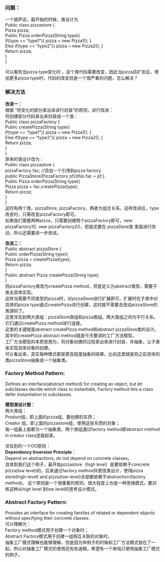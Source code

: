 ### 问题：
一个披萨店，最开始的时候，类设计为  
Public  class pizzastore {  
	Pizza pizza;  
	Public Pizza orderPizza(String type){  
		If(type == “type1”){ pizza = new Pizza1(); }  
		Else if(type == “type2”){ pizza = new Pizza2(); }  
		Return pizza;  
}  
}   

可以看到当pizza  type变化时 ，这个类代码需要改变，因此当pizza店扩张后，增加更多pizza type时，代码的改变将是一个很严重的问题，怎么解决？  
### 解决方法
**改进一：**  
根据 “将变化的部分拿出来进行封装”的原则，进行改进：  
将创建部分代码拿出来封装成一个类：   
Public class pizzaFactory {  
	Public createPizza(String type){  
		If(type == “type1”){ pizza = new Pizza1(); }  
		Else if(type == “type2”){ pizza = new Pizza2(); }  
		Return pizza;  
}  
}  
原来的类设计改为：  
Public  class pizzastore {  
	pizzaFactory fac; //添加一个引用到pizza factory  
	public PizzaStore(PizzaFactory pf){this.fac  = pf;}  
	Public Pizza orderPizza(String type){  
		Pizza pizza = fac.createPizza(type);  
		Return pizza;  
}  
}   
这时有两个类，pizzaStore, pizzaFactory，两者为组合关系，这样改进后，type改变时，只需改变pizzaFactory即可。  
如果我们需要两种pizza，只需要创建两个pizzaFactory即可，new pizzaFactory1(), new pizzaFactory2()，但是还要在 pizzaStore类 里面进行改动，所以还需要进一步改进。  

**改进二：**  
Public  abstract pizzaStore {  
	Public orderPizza(String type){  
		Pizza pizza = createPizza(type);  
		Return pizza;  
}    
Public abstract Pizza createPizza(String type);    
}      
将pizzaFactory类改为createPizza method，但是定义为abstract类型，需要子类去具体实现。  
这样当需要不同类型的pizza时，对pizzaStore进行扩展即可，扩展时在子类中对具体的pizza type通过createPizza进行创建，这时就不需要去改动pizzaStore的类源码了。  
这里涉及到两大类组：pizzaStore类组和pizza类组。两大类组之间为平行关系。它们通过createPizza method进行连接。  
这里的关键就是abstract createPizza  method和abstract  pizzaStore类的设计。其中的createPizza abstract method就是今天要讲的工厂方法模型。  
工厂方法模型的本质思想为，将对象创建的过程拿出来进行封装，并抽象，让子类来实现具体对象的创建。  
可以看出来，其实每种模式都是更高程度抽象的结果，比如这里就是将之前具体的类pizzaStore抽象成一个抽象类。  
### Factory Method Pattern:
Defines an interface(abstract method) for creating an object, but let subclasses decide which class to instantiate, Factory method lets a class defer instantiation to subclasses.  

**模型类设计图：**    
两大类组：  
Product组，即上面的pizza组，要创建的东西；  
Creator 组，即上面的pizzastore组，使用这些东西的对象；  
每一组最上层都为一个抽象类，两个类组通过factory method即abstract method in creator class连接起来。  

涉及到的一个OO原则：  
**Dependency Inversion Principle**：  
Depend on abstractions, do not depend on concrete classes。  
具体到我们这个例子，最开始pizzastore（high level）是要依赖于concrete pizza(low level)的，后来通过factory method并更改类设计，使得pizza store(high-level) and pizza(low-level)全部都依赖于abstraction(factory method)。
这个原则是一个很重要的原则，很大程度上也是一种思维模式。要训练这种从high level 到low level的思考设计模式。
### Abstract Factory Pattern:
Provides an interface for creating families of related or dependent objects without specifying their concrete classes.  
可以理解为：  
Factory method模式用于创建一个对象时；  
Abstract Factory模式用于创建一组相互关联的对象时。  
抽象工厂模式理解也能够理解，但是因为举例子的时候和工厂方法模式放在了一起，所以对抽象工厂模式的使用还有些迷糊，希望有一个单纯只使用抽象工厂模式的例子。
